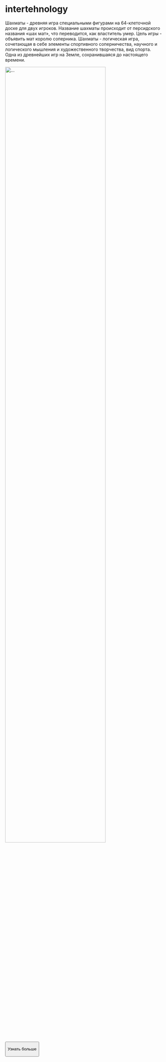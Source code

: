 # intertehnology

<!DOCTYPE html>
<html lang="ru">
<head>
  <title> My page </title>
  <link href="https://cdn.jsdelivr.net/npm/bootstrap@5.3.2/dist/css/bootstrap.min.css" rel="stylesheet" integrity="sha384-T3c6CoIi6uLrA9TneNEoa7RxnatzjcDSCmG1MXxSR1GAsXEV/Dwwykc2MPK8M2HN" crossorigin="anonymous">
  
</head>
<body>

  <div class="container text-left">
  <div class="row">
    <div class="col-sm-8"> <p class="fs-3"> Шахматы - древняя игра специальными фигурами на 64-клеточной доске для двух игроков. Название шахматы происходит от персидского названия «шах мат», что переводится, как властитель умер. 
     Цель игры - объявить мат королю соперника. Шахматы - логическая игра, сочетающая в себе элементы спортивного соперничества, научного и логического мышления и художественного творчества, вид спорта. Одна из древнейших игр на Земле, сохранившаяся до настоящего времени.
   </p></div>
    <div class="col-sm-4">
      <img src="cheaa.jpg" class="rounded mx-auto d-block" alt="..." width=80%></div><br>
  <button type="button" class="btn btn-success"><p class="fs-3">Узнать больше</p></button>
    </div>
  </div>
 
</div>




<script src="https://cdn.jsdelivr.net/npm/bootstrap@5.3.2/dist/js/bootstrap.bundle.min.js" integrity="sha384-C6RzsynM9kWDrMNeT87bh95OGNyZPhcTNXj1NW7RuBCsyN/o0jlpcV8Qyq46cDfL" crossorigin="anonymous"></script>
  
  </body>
  </html>
